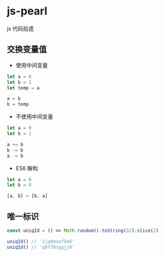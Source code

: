 # js-pearl
js 代码拾遗

## 交换变量值

- 使用中间变量

```js
let a = 0
let b = 1
let temp = a

a = b 
b = temp
```

- 不使用中间变量

```js
let a = 0
let b = 1

a += b
b -= b
a -= b
```

- ES6 解构

```js
let a = 0
let b = 0

[a, b] = [b, a]
```

## 唯一标识

```js
const uniqId = () => Math.random().toString(32).slice(2)

uniqId() // '1jq9msef5m8'
uniqId() // 'q0ff8sggjj8'
```